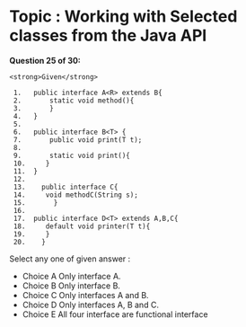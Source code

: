 Topic : Working with Selected classes from the Java API
=======================================================
**Question 25 of 30:**
```
<strong>Given</strong>
 
 1.   public interface A<R> extends B{
 2.       static void method(){
 3.       }
 4.   }
 5.
 6.   public interface B<T> {
 7.       public void print(T t);
 8.
 9.       static void print(){
 10.     }
 11.  }
 12.
 13.    public interface C{
 14.     void methodC(String s);
 15.       }
 16.
 17.  public interface D<T> extends A,B,C{
 18.     default void printer(T t){
 19.     }
 20.    }
```

Select any one of given answer :
- Choice A Only interface A.
- Choice B Only interface B.
- Choice C Only interfaces A and B.
- Choice D Only interfaces A, B and C.
- Choice E All four interface are functional interface

